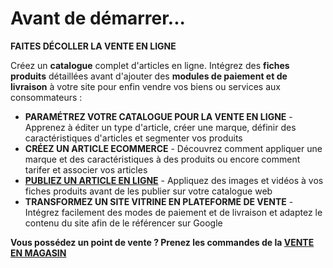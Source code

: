 # Avant de démarrer...

**FAITES DÉCOLLER LA VENTE EN LIGNE**

Créez un **catalogue** complet d'articles en ligne. Intégrez des **fiches produits** détaillées avant d'ajouter des **modules de paiement et de livraison** à votre site pour enfin vendre vos biens ou services aux consommateurs : 

*   **PARAMÉTREZ VOTRE CATALOGUE POUR LA VENTE EN LIGNE** - Apprenez à éditer un type d'article, créer une marque, définir des caractéristiques d'articles et segmenter vos produits
*   **CRÉEZ UN ARTICLE ECOMMERCE** - Découvrez comment appliquer une marque et des caractéristiques à des produits ou encore comment tarifer et associer vos articles
*   [**PUBLIEZ UN ARTICLE EN LIGNE**](oublier-article/index.md) - Appliquez des images et vidéos à vos fiches produits avant de les publier sur votre catalogue web
*   **TRANSFORMEZ UN SITE VITRINE EN PLATEFORME DE VENTE** - Intégrez facilement des modes de paiement et de livraison et adaptez le contenu du site afin de le référencer sur Google

**Vous possédez un point de vente ? Prenez les commandes de la [VENTE EN MAGASIN](/fr-fr/start/vente-mag/)**